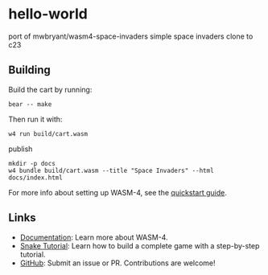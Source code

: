 # hello-world

port of mwbryant/wasm4-space-invaders simple space invaders clone to c23

## Building

Build the cart by running:

```shell
bear -- make
```

Then run it with:

```shell
w4 run build/cart.wasm
```

publish

```
mkdir -p docs
w4 bundle build/cart.wasm --title "Space Invaders" --html docs/index.html
```


For more info about setting up WASM-4, see the [quickstart guide](https://wasm4.org/docs/getting-started/setup?code-lang=c#quickstart).

## Links

- [Documentation](https://wasm4.org/docs): Learn more about WASM-4.
- [Snake Tutorial](https://wasm4.org/docs/tutorials/snake/goal): Learn how to build a complete game
  with a step-by-step tutorial.
- [GitHub](https://github.com/aduros/wasm4): Submit an issue or PR. Contributions are welcome!
